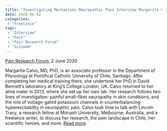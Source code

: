 ```yaml
---
title: "Investigating Mechanisms Neuropathic Pain Interview Margarita Calvo"
date: 2020-06-02
categories:
 - "Freelance"
tags:
 - "Interview"
 - "Pain"
 - "Pain Research Forum" 
 - "Scicomm"
---
```


<!--more-->

[Pain Research Forum](https://www.painresearchforum.org/), 2 June 2020

Margarita Calvo, MD, PhD, is an associate professor in the Department of Physiology at Pontifical Catholic University of Chile, Santiago. After completing her medical training there, she undertook her PhD in David Bennett’s laboratory at King’s College London, UK. Calvo returned to her alma mater in 2013, where she set up her own lab. Her research follows two lines of investigation: painful small-fiber neuropathy in skin conditions, and the role of voltage-gated potassium channels in counterbalancing hyperexcitability in neuropathic pain. Calvo took time to talk with Lincoln Tracy, a research fellow at Monash University, Melbourne, Australia, and a freelance writer, to discuss her research, the pain landscape in Chile, her scientific heroes, and more. [Read more](https://www.painresearchforum.org/forums/interview/141896-investigating-mechanisms-neuropathic-pain-interview-margarita-calvo).